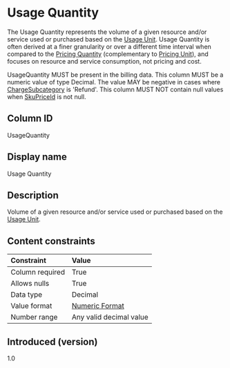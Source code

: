# Usage Quantity

The Usage Quantity represents the volume of a given resource and/or service used or purchased based on the [Usage Unit](#usageunit). Usage Quantity is often derived at a finer granularity or over a different time interval when compared to the [Pricing Quantity](#pricingquantity) (complementary to [Pricing Unit](#pricingunit)), and focuses on resource and service consumption, not pricing and cost.

UsageQuantity MUST be present in the billing data. This column MUST be a numeric value of type Decimal. The value MAY be negative in cases where [ChargeSubcategory](#chargesubcategory) is 'Refund'. This column MUST NOT contain null values when [SkuPriceId](#skupriceid) is not null.

## Column ID

UsageQuantity

## Display name

Usage Quantity

## Description

Volume of a given resource and/or service used or purchased based on the [Usage Unit](#usageunit).

## Content constraints

| Constraint      | Value         |
|:----------------|:--------------|
| Column required | True          |
| Allows nulls    | True          |
| Data type       | Decimal       |
| Value format    | [Numeric Format](#numericformat) |
| Number range    | Any valid decimal value |

## Introduced (version)

1.0
